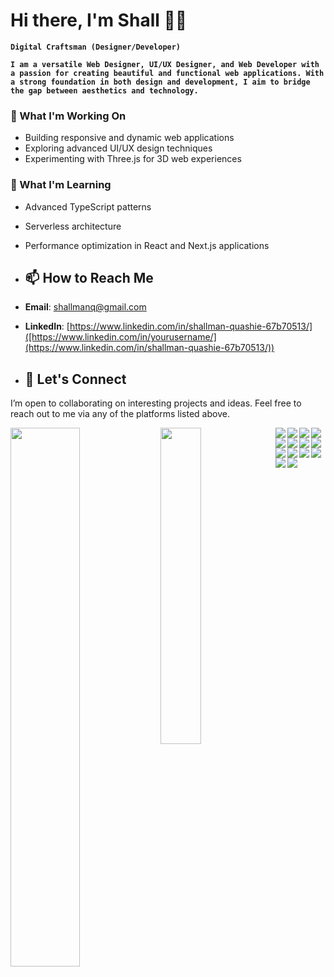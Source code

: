 # Hi there, I'm Shall 👋🏼

**`Digital Craftsman (Designer/Developer)`**

**`I am a versatile Web Designer, UI/UX Designer, and Web Developer with a passion for creating beautiful and functional web applications. With a strong foundation in both design and development, I aim to bridge the gap between aesthetics and technology.`**

### 🔭 What I'm Working On

- Building responsive and dynamic web applications
- Exploring advanced UI/UX design techniques
- Experimenting with Three.js for 3D web experiences

### 🌱 What I'm Learning

- Advanced TypeScript patterns
- Serverless architecture
- Performance optimization in React and Next.js applications

- ## 📫 How to Reach Me

- **Email**: [shallmanq@gmail.com](mailto:shallmanq@gmail.com)
- **LinkedIn**: [https://www.linkedin.com/in/shallman-quashie-67b70513/]([https://www.linkedin.com/in/yourusername/](https://www.linkedin.com/in/shallman-quashie-67b70513/))

- ## 🤝 Let's Connect

I’m open to collaborating on interesting projects and ideas. Feel free to reach out to me via any of the platforms listed above.

<img align='left' width="47%" src="https://github-readme-stats.vercel.app/api?username=shallmanq&show_icons=true&theme=radical" />

<img align='left' width="36%" src="https://github-readme-stats.vercel.app/api/top-langs/?username=shallmanq&layout=compact" />


<img align='left' src="https://img.shields.io/badge/javascript-%23323330.svg?style=for-the-badge&logo=javascript&logoColor=%23F7DF1E" />

<img align='left' src="https://img.shields.io/badge/node.js-6DA55F?style=for-the-badge&logo=node.js&logoColor=white" />

<img align='left' src="https://img.shields.io/badge/typescript-%23007ACC.svg?style=for-the-badge&logo=typescript&logoColor=white" />

<img align='left' src="https://img.shields.io/badge/react-%2320232a.svg?style=for-the-badge&logo=react&logoColor=%2361DAFB" />

<img align='left' src="https://img.shields.io/badge/Next-black?style=for-the-badge&logo=next.js&logoColor=white" />

<img align='left' src="https://img.shields.io/badge/tailwindcss-%2338B2AC.svg?style=for-the-badge&logo=tailwind-css&logoColor=white" />

<img align='left' src="https://img.shields.io/badge/redux-%23593d88.svg?style=for-the-badge&logo=redux&logoColor=white" />

<img align='left' src="https://img.shields.io/badge/threejs-black?style=for-the-badge&logo=three.js&logoColor=white" />

<img align='left' src="https://img.shields.io/badge/adobe-%23FF0000.svg?style=for-the-badge&logo=adobe&logoColor=white" />

<img align='left' src="https://img.shields.io/badge/figma-%23F24E1E.svg?style=for-the-badge&logo=figma&logoColor=white" />

<img align='left' src="https://img.shields.io/badge/express.js-%23404d59.svg?style=for-the-badge&logo=express&logoColor=%2361DAFB" />

<img align='left' src="https://img.shields.io/badge/MongoDB-%234ea94b.svg?style=for-the-badge&logo=mongodb&logoColor=white" />

<img align='left' src="https://img.shields.io/badge/css3-%231572B6.svg?style=for-the-badge&logo=css3&logoColor=white" />

<img align='left' src="https://img.shields.io/badge/html5-%23E34F26.svg?style=for-the-badge&logo=html5&logoColor=white" />

